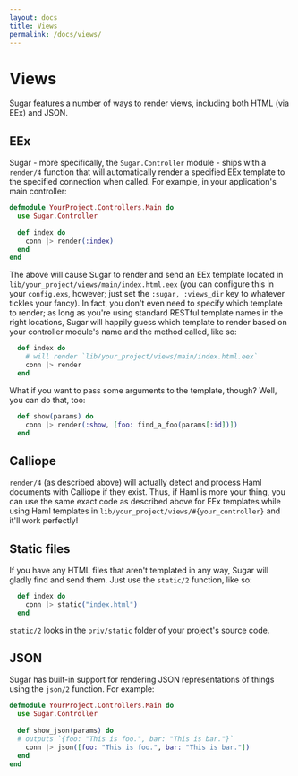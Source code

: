 ```yaml
---
layout: docs
title: Views
permalink: /docs/views/
---
```


# Views

Sugar features a number of ways to render views, including both HTML (via EEx) and JSON.

## EEx

Sugar - more specifically, the `Sugar.Controller` module - ships with a `render/4` function that will automatically render a specified EEx template to the specified connection when called.  For example, in your application's main controller:

```elixir
defmodule YourProject.Controllers.Main do
  use Sugar.Controller
  
  def index do
    conn |> render(:index)
  end
end
```

The above will cause Sugar to render and send an EEx template located in `lib/your_project/views/main/index.html.eex` (you can configure this in your `config.exs`, however; just set the `:sugar, :views_dir` key to whatever tickles your fancy).  In fact, you don't even need to specify which template to render; as long as you're using standard RESTful template names in the right locations, Sugar will happily guess which template to render based on your controller module's name and the method called, like so:

```elixir
  def index do
    # will render `lib/your_project/views/main/index.html.eex`
    conn |> render
  end
```

What if you want to pass some arguments to the template, though?  Well, you can do that, too:

```elixir
  def show(params) do
    conn |> render(:show, [foo: find_a_foo(params[:id])])
  end
```

## Calliope

`render/4` (as described above) will actually detect and process Haml documents with Calliope if they exist.  Thus, if Haml is more your thing, you can use the same exact code as described above for EEx templates while using Haml templates in `lib/your_project/views/#{your_controller}` and it'll work perfectly!

## Static files

If you have any HTML files that aren't templated in any way, Sugar will gladly find and send them.  Just use the `static/2` function, like so:

```elixir
  def index do
    conn |> static("index.html")
  end
```

`static/2` looks in the `priv/static` folder of your project's source code.

## JSON

Sugar has built-in support for rendering JSON representations of things using the `json/2` function.  For example:

```elixir
defmodule YourProject.Controllers.Main do
  use Sugar.Controller
  
  def show_json(params) do
  # outputs `{foo: "This is foo.", bar: "This is bar."}`
    conn |> json([foo: "This is foo.", bar: "This is bar."])
  end
end
```

